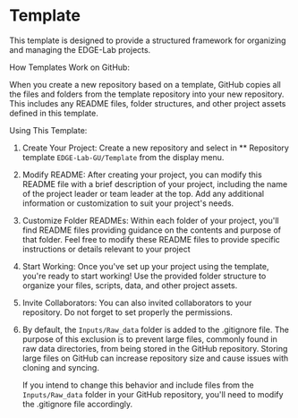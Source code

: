 # Template

This template is designed to provide a structured framework for organizing and managing the EDGE-Lab projects.

How Templates Work on GitHub:

When you create a new repository based on a template, GitHub copies all the files and folders from the template repository into your new repository. This includes any README files, folder structures, and other project assets defined in this template.

Using This Template:

1.  Create Your Project: Create a new repository and select in \*\* Repository template `EDGE-Lab-GU/Template` from the display menu.

2.  Modify README: After creating your project, you can modify this README file with a brief description of your project, including the name of the project leader or team leader at the top. Add any additional information or customization to suit your project's needs.

3.  Customize Folder READMEs: Within each folder of your project, you'll find README files providing guidance on the contents and purpose of that folder. Feel free to modify these README files to provide specific instructions or details relevant to your project

4.  Start Working: Once you've set up your project using the template, you're ready to start working! Use the provided folder structure to organize your files, scripts, data, and other project assets.

5.  Invite Collaborators: You can also invited collaborators to your repository. Do not forget to set properly the permissions.

6.  By default, the `Inputs/Raw_data` folder is added to the .gitignore file. The purpose of this exclusion is to prevent large files, commonly found in raw data directories, from being stored in the GitHub repository. Storing large files on GitHub can increase repository size and cause issues with cloning and syncing.

    If you intend to change this behavior and include files from the `Inputs/Raw_data` folder in your GitHub repository, you'll need to modify the .gitignore file accordingly.
